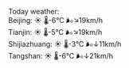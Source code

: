 Today weather:  
Beijing: ☀️   🌡️-6°C 🌬️↘19km/h  
Tianjin: ☀️   🌡️-5°C 🌬️↘19km/h  
Shijiazhuang: ☀️   🌡️-3°C 🌬️↓11km/h  
Tangshan: ☀️   🌡️-6°C 🌬️↓21km/h  

